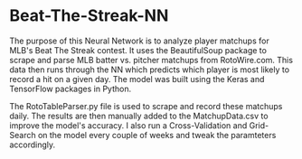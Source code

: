 # Beat-The-Streak-NN

The purpose of this Neural Network is to analyze player matchups for MLB's Beat The Streak contest. It uses the BeautifulSoup package to scrape and parse MLB batter vs. pitcher matchups from RotoWire.com. This data then runs through the NN which predicts which player is most likely to record a hit on a given day. The model was built using the Keras and TensorFlow packages in Python.

The RotoTableParser.py file is used to scrape and record these matchups daily. The results are then manually added to the MatchupData.csv to improve the model's accuracy. I also run a Cross-Validation and Grid-Search on the model every couple of weeks and tweak the paramteters accordingly.
